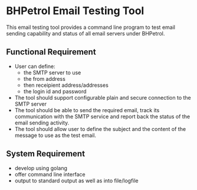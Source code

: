 # BHPetrol Email Testing Tool

This email testing tool provides a command line program to test email sending capability and status of all email servers under BHPetrol.

## Functional Requirement

- User can define:
  - the SMTP server to use
  - the from address
  - then receipient address/addresses
  - the login id and password
- The tool should support configurable plain and secure connection to the SMTP server
- The tool should be able to send the required email, track its communication with the SMTP service and report back the status of the email sending activity.
- The tool should allow user to define the subject and the content of the message to use as the test email.

## System Requirement

- develop using golang
- offer command line interface
- output to standard output as well as into file/logfile
